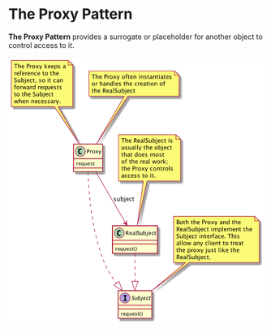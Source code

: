 # The Proxy Pattern

**The Proxy Pattern** provides a surrogate or placeholder for another object to control access to it.

![The Proxy Pattern](assets/TheProxyPattern.png)
